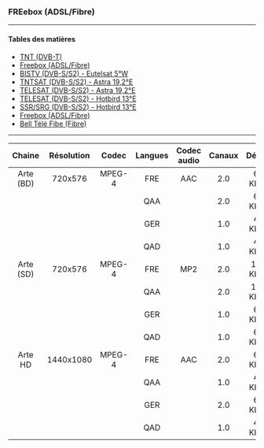 ###  FREebox (ADSL/Fibre)

----------

#### Tables des matières

  * [TNT (DVB-T)](../tnt.md)
  * [Freebox (ADSL/Fibre)](../freebox.md)
  * [BISTV (DVB-S/S2) - Eutelsat 5°W](../bistvEutelsat.md)
  * [TNTSAT (DVB-S/S2) - Astra 19,2°E](../tntsatAstra.md)
  * [TELESAT (DVB-S/S2) - Astra 19,2°E](../telesatAstra.md)
  * [TELESAT (DVB-S/S2) - Hotbird 13°E](../telesatHotbird.md)
  * [SSR/SRG (DVB-S/S2) - Hotbird 13°E](../ssrsrgHotbird.md)
  * [Freebox (ADSL/Fibre)](../freebox.md)
  * [Bell Télé Fibe (Fibre)](../bellFibe.md) 

----------

| Chaine | Résolution | Codec | Langues | Codec audio | Canaux | Débits |
| :-------------: | :-------------: | :-------------: | :-------------: | :-------------: | :-------------: | :-------------: |
Arte (BD)| 720x576 | MPEG-4 |  FRE | AAC | 2.0 | 64 Kbps
|||| QAA || 2.0 | 64 Kbps
|||| GER || 1.0 | 48 Kbps
|||| QAD || 1.0 | 48 Kbps
Arte (SD)| 720x576 | MPEG-4 |  FRE | MP2 | 2.0 | 128 Kbps
|||| QAA || 2.0 | 128 Kbps
|||| GER || 1.0 | 64 Kbps
|||| QAD || 1.0 | 64 Kbps
Arte HD | 1440x1080 | MPEG-4 |  FRE | AAC | 2.0 | 64 Kbps
|||| QAA || 1.0 | 48 Kbps
|||| GER || 2.0 | 64 Kbps
|||| QAD || 1.0 | 48 Kbps

